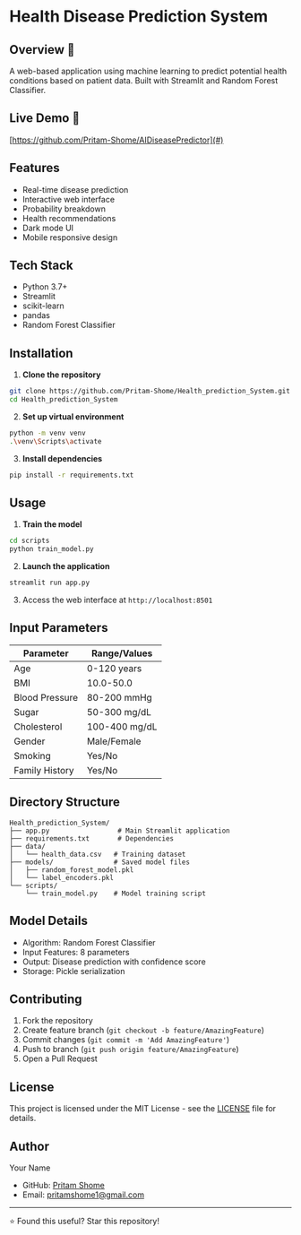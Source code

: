# Health Disease Prediction System

## Overview 🌟
A web-based application using machine learning to predict potential health conditions based on patient data. Built with Streamlit and Random Forest Classifier.

## Live Demo 🚀
[https://github.com/Pritam-Shome/AIDiseasePredictor](#) <!-- Add your deployed app link -->

## Features
- Real-time disease prediction
- Interactive web interface
- Probability breakdown
- Health recommendations
- Dark mode UI
- Mobile responsive design

## Tech Stack
- Python 3.7+
- Streamlit
- scikit-learn
- pandas
- Random Forest Classifier

## Installation

1. **Clone the repository**
```bash
git clone https://github.com/Pritam-Shome/Health_prediction_System.git
cd Health_prediction_System
```

2. **Set up virtual environment**
```bash
python -m venv venv
.\venv\Scripts\activate
```

3. **Install dependencies**
```bash
pip install -r requirements.txt
```

## Usage

1. **Train the model**
```bash
cd scripts
python train_model.py
```

2. **Launch the application**
```bash
streamlit run app.py
```

3. Access the web interface at `http://localhost:8501`

## Input Parameters

| Parameter | Range/Values |
|-----------|-------------|
| Age | 0-120 years |
| BMI | 10.0-50.0 |
| Blood Pressure | 80-200 mmHg |
| Sugar | 50-300 mg/dL |
| Cholesterol | 100-400 mg/dL |
| Gender | Male/Female |
| Smoking | Yes/No |
| Family History | Yes/No |

## Directory Structure
```
Health_prediction_System/
├── app.py                 # Main Streamlit application
├── requirements.txt       # Dependencies
├── data/
│   └── health_data.csv   # Training dataset
├── models/               # Saved model files
│   ├── random_forest_model.pkl
│   └── label_encoders.pkl
└── scripts/
    └── train_model.py    # Model training script
```

## Model Details
- Algorithm: Random Forest Classifier
- Input Features: 8 parameters
- Output: Disease prediction with confidence score
- Storage: Pickle serialization



## Contributing
1. Fork the repository
2. Create feature branch (`git checkout -b feature/AmazingFeature`)
3. Commit changes (`git commit -m 'Add AmazingFeature'`)
4. Push to branch (`git push origin feature/AmazingFeature`)
5. Open a Pull Request

## License
This project is licensed under the MIT License - see the [LICENSE](LICENSE) file for details.

## Author
Your Name
- GitHub: [Pritam Shome](https://github.com/yourusername)
- Email: pritamshome1@gmail.com



---
⭐ Found this useful? Star this repository!